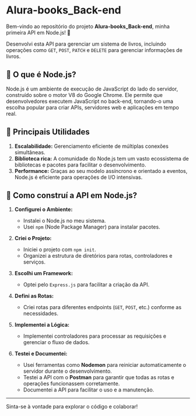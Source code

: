 # Alura-books_Back-end

Bem-vindo ao repositório do projeto **Alura-books_Back-end**, minha primeira API em Node.js! 🎉

Desenvolvi esta API para gerenciar um sistema de livros, incluindo operações como `GET`, `POST`, `PATCH` e `DELETE` para gerenciar informações de livros.

## 🚀 O que é Node.js?

Node.js é um ambiente de execução de JavaScript do lado do servidor, construído sobre o motor V8 do Google Chrome. Ele permite que desenvolvedores executem JavaScript no back-end, tornando-o uma escolha popular para criar APIs, servidores web e aplicações em tempo real.

## 🌟 Principais Utilidades

1. **Escalabilidade:** Gerenciamento eficiente de múltiplas conexões simultâneas.
2. **Biblioteca rica:** A comunidade do Node.js tem um vasto ecossistema de bibliotecas e pacotes para facilitar o desenvolvimento.
3. **Performance:** Graças ao seu modelo assíncrono e orientado a eventos, Node.js é eficiente para operações de I/O intensivas.

## 📘 Como construí a API em Node.js?

1. **Configurei o Ambiente:**
   - Instalei o Node.js no meu sistema.
   - Usei `npm` (Node Package Manager) para instalar pacotes.

2. **Criei o Projeto:**
   - Iniciei o projeto com `npm init`.
   - Organizei a estrutura de diretórios para rotas, controladores e serviços.

3. **Escolhi um Framework:**
   - Optei pelo `Express.js` para facilitar a criação da API.

4. **Defini as Rotas:**
   - Criei rotas para diferentes endpoints (`GET`, `POST`, etc.) conforme as necessidades.

5. **Implementei a Lógica:**
   - Implementei controladores para processar as requisições e gerenciar o fluxo de dados.

6. **Testei e Documentei:**
   - Usei ferramentas como **Nodemon** para reiniciar automaticamente o servidor durante o desenvolvimento.
   - Testei a API com o **Postman** para garantir que todas as rotas e operações funcionassem corretamente.
   - Documentei a API para facilitar o uso e a manutenção.

---

Sinta-se à vontade para explorar o código e colaborar!

